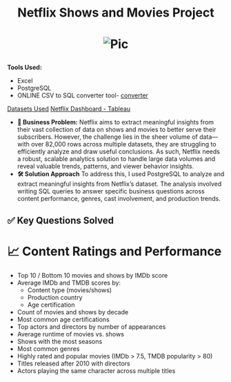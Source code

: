 # <p align="center">Netflix Shows and Movies Project</p>
# <p align="center">![Pic](https://i.ibb.co/Q81WwRN/92399716.jpg)</p>

**Tools Used:** 
* Excel
* PostgreSQL 
* ONLINE CSV to SQL converter tool- [converter](https://www.convertcsv.com/csv-to-sql.htm)

[Datasets Used](https://www.kaggle.com/datasets/victorsoeiro/netflix-tv-shows-and-movies?select=titles.csv)
[Netflix Dashboard - Tableau](https://public.tableau.com/app/profile/sharif.athar/viz/NetflixShowsMoviesDashboard/Dashboard1)

- **🧩 Business Problem:** Netflix aims to extract meaningful insights from their vast collection of data on shows and movies to better serve their subscribers. However, the challenge lies in the sheer volume of data—with over 82,000 rows across multiple datasets, they are struggling to efficiently analyze and draw useful conclusions. As such, Netflix needs a robust, scalable analytics solution to handle large data volumes and reveal valuable trends, patterns, and viewer behavior insights.
- **🛠️ Solution Approach** To address this, I used PostgreSQL to analyze and extract meaningful insights from Netflix’s dataset. The analysis involved writing SQL queries to answer specific business questions across content performance, genres, cast involvement, and production trends.

## ✅ Key Questions Solved
# 📈 Content Ratings and Performance
- Top 10 / Bottom 10 movies and shows by IMDb score
- Average IMDb and TMDB scores by:
  - Content type (movies/shows)
  - Production country
  - Age certification
- Count of movies and shows by decade
- Most common age certifications
- Top actors and directors by number of appearances
- Average runtime of movies vs. shows
- Shows with the most seasons
- Most common genres
- Highly rated and popular movies (IMDb > 7.5, TMDB popularity > 80)
- Titles released after 2010 with directors
- Actors playing the same character across multiple titles
